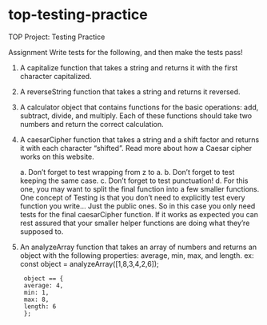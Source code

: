 # top-testing-practice
TOP Project: Testing Practice


Assignment
Write tests for the following, and then make the tests pass!

1. A capitalize function that takes a string and returns it with the first character capitalized.

2. A reverseString function that takes a string and returns it reversed.

3. A calculator object that contains functions for the basic operations: add, subtract, divide, and multiply. Each of these functions should take two numbers and return the correct calculation.

4. A caesarCipher function that takes a string and a shift factor and returns it with each character “shifted”. Read more about how a Caesar cipher works on this website.

    a. Don’t forget to test wrapping from z to a.
    b. Don’t forget to test keeping the same case.
    c. Don’t forget to test punctuation!
    d. For this one, you may want to split the final function into a few smaller functions. One concept of Testing is that you don’t need to explicitly test every function you write… Just the public ones. So in this case you only need tests for the final caesarCipher function. If it works as expected you can rest assured that your smaller helper functions are doing what they’re supposed to.

5. An analyzeArray function that takes an array of numbers and returns an object with the following properties: average, min, max, and length.
        ex:
        const object = analyzeArray([1,8,3,4,2,6]);

        object == {
        average: 4,
        min: 1,
        max: 8,
        length: 6
        };
